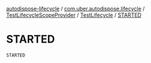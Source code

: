 [autodispose-lifecycle](../../../index.md) / [com.uber.autodispose.lifecycle](../../index.md) / [TestLifecycleScopeProvider](../index.md) / [TestLifecycle](index.md) / [STARTED](./-s-t-a-r-t-e-d.md)

# STARTED

`STARTED`